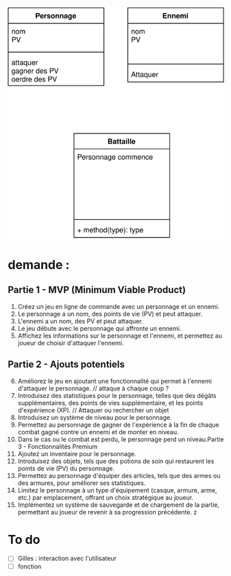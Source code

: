![debut](./debut.drawio.svg)

# demande :

## Partie 1 - MVP (Minimum Viable Product)

1. Créez un jeu en ligne de commande avec un personnage et un ennemi.
2. Le personnage a un nom, des points de vie (PV) et peut attaquer.
3. L'ennemi a un nom, des PV et peut attaquer.
4. Le jeu débute avec le personnage qui affronte un ennemi.
5. Affichez les informations sur le personnage et l'ennemi, et permettez au joueur de choisir d'attaquer l'ennemi.

## Partie 2 - Ajouts potentiels

6. Améliorez le jeu en ajoutant une fonctionnalité qui permet à l'ennemi d'attaquer le personnage. // attaque à chaque coup ?
7. Introduisez des statistiques pour le personnage, telles que des dégâts supplémentaires, des points de vies supplémentaire, et les points d'expérience (XP). // Attaquer ou rechercher un objet 
8. Introduisez un système de niveau pour le personnage.
9. Permettez au personnage de gagner de l'expérience à la fin de chaque combat gagné contre un ennemi et de monter en niveau.
10. Dans le cas ou le combat est perdu, le personnage perd un niveau.Partie 3 - Fonctionnalités Premium
11. Ajoutez un inventaire pour le personnage.
12. Introduisez des objets, tels que des potions de soin qui restaurent les points de vie (PV) du personnage.
13. Permettez au personnage d'équiper des articles, tels que des armes ou des armures, pour améliorer ses statistiques.
14. Limitez le personnage à un type d'équipement (casque, armure, arme, etc.) par emplacement, offrant un choix stratégique au joueur.
15. Implémentez un système de sauvegarde et de chargement de la partie, permettant au joueur de revenir à sa progression précédente. z

# To do

- [ ] Gilles : interaction avec l'utilisateur 
- [ ] fonction 
